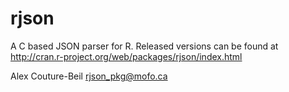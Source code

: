 rjson
=====

A C based JSON parser for R.
Released versions can be found at http://cran.r-project.org/web/packages/rjson/index.html

Alex Couture-Beil
rjson_pkg@mofo.ca